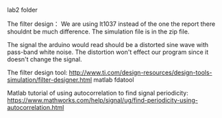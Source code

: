 lab2 folder

The filter design：
We are using lt1037 instead of the one the report there shouldnt be much difference. The simulation file is in the zip file.

The signal the arduino would read should be a distorted sine wave with pass-band white noise. The distortion won't effect our program since it doesn't change the signal.

The filter design tool:
http://www.ti.com/design-resources/design-tools-simulation/filter-designer.html
matlab fdatool
                        
Matlab tutorial of using autocorrelation to find signal periodicity: https://www.mathworks.com/help/signal/ug/find-periodicity-using-autocorrelation.html
